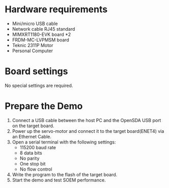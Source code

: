 Hardware requirements
===================
- Mini/micro USB cable
- Network cable RJ45 standard
- MIMXRT1180-EVK board *2
- FRDM-MC-LVPMSM board
- Teknic 2311P Motor
- Personal Computer

Board settings
============
No special settings are required.

Prepare the Demo
================
1.  Connect a USB cable between the host PC and the OpenSDA USB port on the target board.
2.  Power up the servo-motor and connect it to the target board(ENET4) via an Ethernet Cable.
3.  Open a serial terminal with the following settings:
    - 115200 baud rate
    - 8 data bits
    - No parity
    - One stop bit
    - No flow control
4.  Write the program to the flash of the target board.
5.  Start the demo and test SOEM performance.

